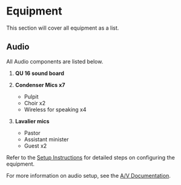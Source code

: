 # Equipment

This section will cover all equipment as a list.

## Audio

All Audio components are listed below.

1. **QU 16 sound board**

2. **Condenser Mics x7**
    * Pulpit
    * Choir x2
    * Wireless for speaking x4

3. **Lavalier mics**
    * Pastor
    * Assistant minister
    * Guest x2

Refer to the [Setup Instructions](../index.md#setup-instructions) for detailed steps on configuring the equipment.

For more information on audio setup, see the [A/V Documentation](av.md#audio).
